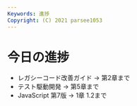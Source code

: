 ```yaml
---
Keywords: 進捗
Copyright: (C) 2021 parsee1053
---
```


# 今日の進捗
* レガシーコード改善ガイド → 第2章まで
* テスト駆動開発 → 第5章まで
* JavaScript 第7版 → 1章 1.2まで
